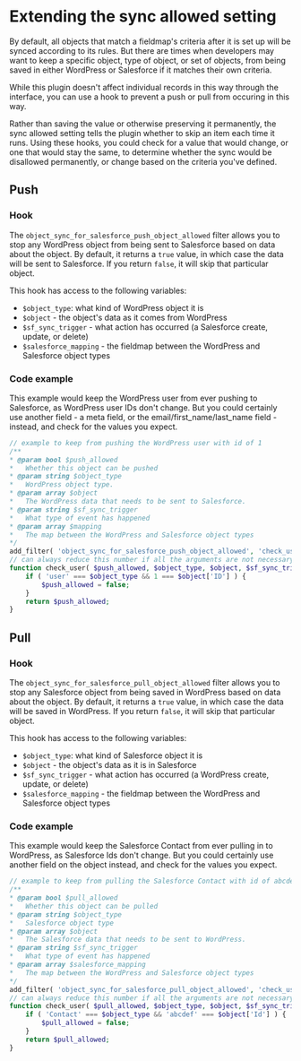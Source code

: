 # Extending the sync allowed setting

By default, all objects that match a fieldmap's criteria after it is set up will be synced according to its rules. But there are times when developers may want to keep a specific object, type of object, or set of objects, from being saved in either WordPress or Salesforce if it matches their own criteria.

While this plugin doesn't affect individual records in this way through the interface, you can use a hook to prevent a push or pull from occuring in this way.

Rather than saving the value or otherwise preserving it permanently, the sync allowed setting tells the plugin whether to skip an item each time it runs. Using these hooks, you could check for a value that would change, or one that would stay the same, to determine whether the sync would be disallowed permanently, or change based on the criteria you've defined.

## Push

### Hook

The `object_sync_for_salesforce_push_object_allowed` filter allows you to stop any WordPress object from being sent to Salesforce based on data about the object. By default, it returns a `true` value, in which case the data will be sent to Salesforce. If you return `false`, it will skip that particular object.

This hook has access to the following variables:

- `$object_type`: what kind of WordPress object it is
- `$object` - the object's data as it comes from WordPress
- `$sf_sync_trigger` - what action has occurred (a Salesforce create, update, or delete)
- `$salesforce_mapping` - the fieldmap between the WordPress and Salesforce object types

### Code example

This example would keep the WordPress user from ever pushing to Salesforce, as WordPress user IDs don't change. But you could certainly use another field - a meta field, or the email/first_name/last_name field - instead, and check for the values you expect.

```php
// example to keep from pushing the WordPress user with id of 1
/**
* @param bool $push_allowed
*   Whether this object can be pushed
* @param string $object_type
*   WordPress object type.
* @param array $object
*   The WordPress data that needs to be sent to Salesforce.
* @param string $sf_sync_trigger
*   What type of event has happened
* @param array $mapping
*   The map between the WordPress and Salesforce object types
*/
add_filter( 'object_sync_for_salesforce_push_object_allowed', 'check_user', 10, 5 );
// can always reduce this number if all the arguments are not necessary
function check_user( $push_allowed, $object_type, $object, $sf_sync_trigger, $mapping ) {
	if ( 'user' === $object_type && 1 === $object['ID'] ) {
		$push_allowed = false;
	}
	return $push_allowed;
}
```

## Pull

### Hook

The `object_sync_for_salesforce_pull_object_allowed` filter allows you to stop any Salesforce object from being saved in WordPress based on data about the object. By default, it returns a `true` value, in which case the data will be saved in WordPress. If you return `false`, it will skip that particular object.

This hook has access to the following variables:

- `$object_type`: what kind of Salesforce object it is
- `$object` - the object's data as it is in Salesforce
- `$sf_sync_trigger` - what action has occurred (a WordPress create, update, or delete)
- `$salesforce_mapping` - the fieldmap between the WordPress and Salesforce object types

### Code example

This example would keep the Salesforce Contact from ever pulling in to WordPress, as Salesforce Ids don't change. But you could certainly use another field on the object instead, and check for the values you expect.

```php
// example to keep from pulling the Salesforce Contact with id of abcdef
/**
* @param bool $pull_allowed
*   Whether this object can be pulled
* @param string $object_type
*   Salesforce object type
* @param array $object
*   The Salesforce data that needs to be sent to WordPress.
* @param string $sf_sync_trigger
*   What type of event has happened
* @param array $salesforce_mapping
*   The map between the WordPress and Salesforce object types
*/
add_filter( 'object_sync_for_salesforce_pull_object_allowed', 'check_user', 10, 5 );
// can always reduce this number if all the arguments are not necessary
function check_user( $pull_allowed, $object_type, $object, $sf_sync_trigger, $salesforce_mapping ) {
	if ( 'Contact' === $object_type && 'abcdef' === $object['Id'] ) {
		$pull_allowed = false;
	}
	return $pull_allowed;
}
```
